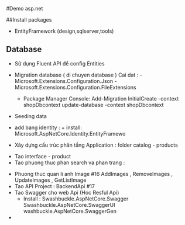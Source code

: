 ﻿#Demo asp.net

##Install packages
- EntityFramework (design,sqlserver,tools)


## Database
 - Sử dụng Fluent API để config Entities
 - Migration database ( di chuyen database )
     Cai dat : - Microsoft.Extensions.Configuration.Json - Microsoft.Extensions.Configuration.FileExtensions

   + Package Manager Console: Add-Migration InitialCreate -context shopDbcontext
                              update-database -context shopDbcontext
 - Seeding data
 - add bang identity : + install:  Microsoft.AspNetCore.Identity.EntityFramewo
 - Xây dựng cấu trúc phân tầng Application : folder catalog - products 
  + Tao interface - product
  + Tao phuong thuc phan search va phan trang : 
 - Phuong thuc quan li anh Image #16 AddImages , RemoveImages , UpdateImages , GetListImage
 - Tao API Project : BackendApi #17
 - Tao Swagger cho web Api (Hoc Resful Api) 
     + Install : Swashbuckle.AspNetCore.Swagger 
                 Swashbuckle.AspNetCore.SwaggerUI
                 washbuckle.AspNetCore.SwaggerGen
 - 